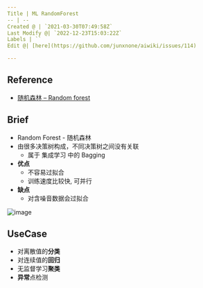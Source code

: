 ```yaml
---
Title | ML RandomForest
-- | --
Created @ | `2021-03-30T07:49:58Z`
Last Modify @| `2022-12-23T15:03:22Z`
Labels | ``
Edit @| [here](https://github.com/junxnone/aiwiki/issues/114)

---
```

## Reference
- [随机森林 – Random forest](https://easyai.tech/ai-definition/random-forest/)

## Brief
- Random Forest - 随机森林
- 由很多决策树构成，不同决策树之间没有关联
  - 属于 集成学习 中的 Bagging
- **优点**
  - 不容易过拟合
  - 训练速度比较快, 可并行
- **缺点**
  - 对含噪音数据会过拟合


![image](https://user-images.githubusercontent.com/2216970/112955448-03bdc600-9172-11eb-9794-463f0768b79e.png)

## UseCase

- 对离散值的**分类**
- 对连续值的**回归**
- 无监督学习**聚类**
- **异常**点检测
